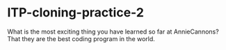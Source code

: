# ITP-cloning-practice-2

What is the most exciting thing you have learned so far at AnnieCannons?
That they are the best coding program in the world.